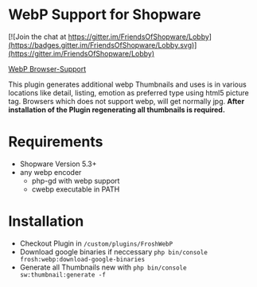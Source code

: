 # WebP Support for Shopware

[![Join the chat at https://gitter.im/FriendsOfShopware/Lobby](https://badges.gitter.im/FriendsOfShopware/Lobby.svg)](https://gitter.im/FriendsOfShopware/Lobby)

[WebP Browser-Support](http://caniuse.com/#search=webp)

This plugin generates additional webp Thumbnails and uses is in various locations like detail, listing, emotion as preferred type using html5 picture tag. Browsers which does not support webp, will get normally jpg. 
**After installation of the Plugin regenerating all thumbnails is required.**

# Requirements

* Shopware Version 5.3+
* any webp encoder
  * php-gd with webp support
  * cwebp executable in PATH

# Installation

* Checkout Plugin in `/custom/plugins/FroshWebP`
* Download google binaries if neccessary `php bin/console frosh:webp:download-google-binaries`
* Generate all Thumbnails new with ``php bin/console sw:thumbnail:generate -f``